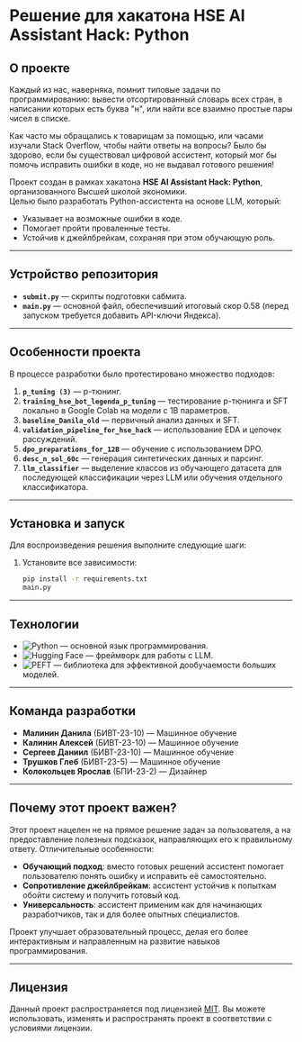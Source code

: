 # Решение для хакатона HSE AI Assistant Hack: Python

## О проекте

Каждый из нас, наверняка, помнит типовые задачи по программированию: вывести отсортированный словарь всех стран, в написании которых есть буква "н", или найти все взаимно простые пары чисел в списке. 

Как часто мы обращались к товарищам за помощью, или часами изучали Stack Overflow, чтобы найти ответы на вопросы? Было бы здорово, если бы существовал цифровой ассистент, который мог бы помочь исправить ошибки в коде, но не выдавал готового решения! 

Проект создан в рамках хакатона **HSE AI Assistant Hack: Python**, организованного Высшей школой экономики.  
Целью было разработать Python-ассистента на основе LLM, который:
- Указывает на возможные ошибки в коде.
- Помогает пройти проваленные тесты.
- Устойчив к джейлбрейкам, сохраняя при этом обучающую роль.

---

## Устройство репозитория

- **`submit.py`** — скрипты подготовки сабмита.
- **`main.py`** — основной файл, обеспечивший итоговый скор 0.58 (перед запуском требуется добавить API-ключи Яндекса).

---

## Особенности проекта

В процессе разработки было протестировано множество подходов: 
1. **`p_tuning (3)`** — p-тюнинг.  
2. **`training_hse_bot_legenda_p_tuning`** — тестирование p-тюнинга и SFT локально в Google Colab на модели с 1B параметров.  
3. **`baseline_Danila_old`** — первичный анализ данных и SFT.  
4. **`validation_pipeline_for_hse_hack`** — использование EDA и цепочек рассуждений.  
5. **`dpo_preparations_for_12B`** — обучение с использованием DPO.  
6. **`desc_n_sol_60c`** — генерация синтетических данных и парсинг.  
7. **`llm_classifier`** — выделение классов из обучающего датасета для последующей классификации через LLM или обучения отдельного классификатора.

---
## Установка и запуск

Для воспроизведения решения выполните следующие шаги:

1. Установите все зависимости:
   ```bash
   pip install -r requirements.txt
   main.py
---

## Технологии

- ![Python](https://img.shields.io/badge/Python-3.x-blue) — основной язык программирования.
- ![Hugging Face](https://img.shields.io/badge/Hugging%20Face-yellow) — фреймворк для работы с LLM.
- ![PEFT](https://img.shields.io/badge/PEFT-green) — библиотека для эффективной дообучаемости больших моделей.

---

## Команда разработки

- **Малинин Данила** (БИВТ-23-10) — Машинное обучение  
- **Калинин Алексей** (БИВТ-23-10) — Машинное обучение  
- **Сергеев Даниил** (БИВТ-23-10) — Машинное обучение  
- **Трушков Глеб** (БИВТ-23-5) — Машинное обучение  
- **Колокольцев Ярослав** (БПИ-23-2) — Дизайнер  

---

## Почему этот проект важен?

Этот проект нацелен не на прямое решение задач за пользователя, а на предоставление полезных подсказок, направляющих его к правильному ответу. Отличительные особенности:
- **Обучающий подход**: вместо готовых решений ассистент помогает пользователю понять ошибку и исправить её самостоятельно.
- **Сопротивление джейлбрейкам**: ассистент устойчив к попыткам обойти систему и получить готовый код.
- **Универсальность**: ассистент применим как для начинающих разработчиков, так и для более опытных специалистов.

Проект улучшает образовательный процесс, делая его более интерактивным и направленным на развитие навыков программирования.

---

## Лицензия

Данный проект распространяется под лицензией [MIT](LICENSE). Вы можете использовать, изменять и распространять проект в соответствии с условиями лицензии.
